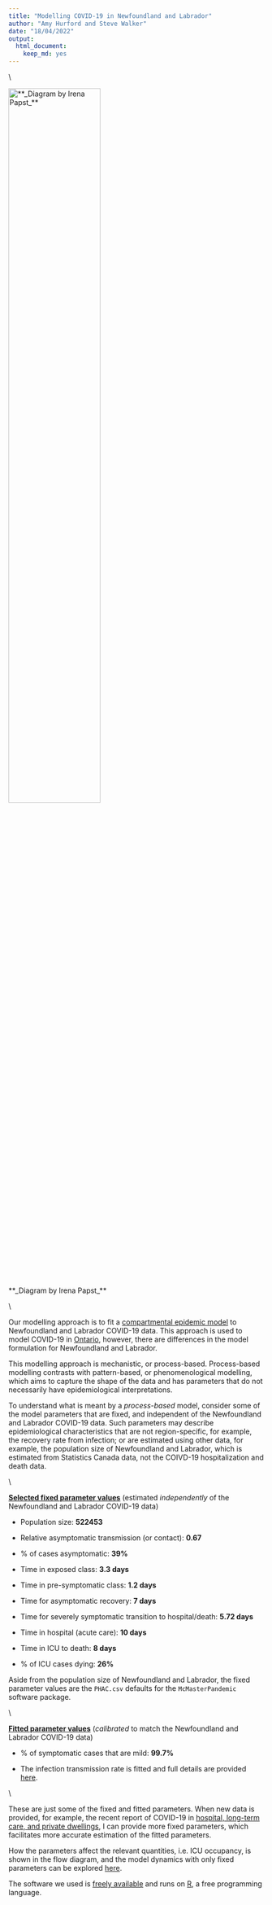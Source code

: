 ```yaml
---
title: "Modelling COVID-19 in Newfoundland and Labrador"
author: "Amy Hurford and Steve Walker"
date: "18/04/2022"
output: 
  html_document: 
    keep_md: yes
---
```




\

<div class="figure">
<img src="/Users/ahurford/Desktop/Work/Research/Research_Projects/2022/nfld-macpan/variant_model/variant_model_files/flowchart1.png" alt="**_Diagram by Irena Papst_**" width="60%" />
<p class="caption">**_Diagram by Irena Papst_**</p>
</div>

\

Our modelling approach is to fit a [compartmental epidemic model](https://mcmasterpandemic.shinyapps.io/mcmasterpandemicshiny/) to Newfoundland and Labrador COVID-19 data. This approach is used to model COVID-19 in [Ontario](https://mac-theobio.github.io/forecasts/outputs/McMasterOntarioForecastsBlog2022-01-26), however, there are differences in the model formulation for Newfoundland and Labrador.

This modelling approach is mechanistic, or process-based. Process-based modelling contrasts with pattern-based, or phenomenological modelling, which aims to capture the shape of the data and has parameters that do not necessarily have epidemiological interpretations.

To understand what is meant by a _process-based_ model, consider some of the model parameters that are fixed, and independent of the Newfoundland and Labrador COVID-19 data. Such parameters may describe epidemiological characteristics that are not region-specific, for example, the recovery rate from infection; or are estimated using other data, for example, the population size of Newfoundland and Labrador, which is estimated from Statistics Canada data, not the COIVD-19 hospitalization and death data.



\

**<u>Selected fixed parameter values</u>** (estimated _independently_ of the Newfoundland and Labrador COVID-19 data)

- Population size: **522453**

- Relative asymptomatic transmission (or contact): **0.67**

- % of cases asymptomatic: **39%**

- Time in exposed class: **3.3 days**

- Time in pre-symptomatic class: **1.2 days**

- Time for asymptomatic recovery: **7 days**

- Time for severely symptomatic transition to hospital/death: **5.72 days**

- Time in hospital (acute care): **10 days**

- Time in ICU to death: **8 days**

- % of ICU cases dying: **26%**


Aside from the population size of Newfoundland and Labrador, the fixed parameter values are the `PHAC.csv` defaults for the `McMasterPandemic` software package.

\

**<u>Fitted parameter values</u>** (_calibrated_ to match the Newfoundland and Labrador COVID-19 data)

- % of symptomatic cases that are mild: **99.7%**

<!-- - % of hospitalized cases to acute care: **4.2%** -->

<!-- - % population dying without hospitalization: **0** -->

- The infection transmission rate is fitted and full details are provided [here](https://rpubs.com/ahurford/891932).

\

These are just some of the fixed and fitted parameters. When new data is provided, for example, the recent report of COVID-19 in [hospital, long-term care, and private dwellings](https://www.cbc.ca/news/canada/newfoundland-labrador/covid-nl-april-22-2022-1.6427397), I can provide more fixed parameters, which facilitates more accurate estimation of the fitted parameters.

How the parameters affect the relevant quantities, i.e. ICU occupancy, is shown in the flow diagram, and the model dynamics with only fixed parameters can be explored [here](https://mcmasterpandemic.shinyapps.io/mcmasterpandemicshiny/).

The software we used is [freely available](https://github.com/mac-theobio/McMasterPandemic) and runs on [R](https://www.r-project.org/), a free programming language.














